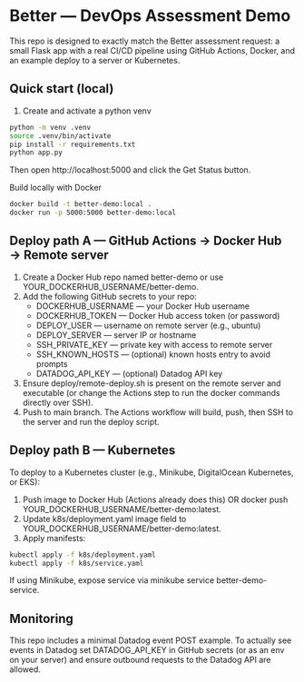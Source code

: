 # Better — DevOps Assessment Demo

This repo is designed to exactly match the Better assessment request: a small Flask app with a real CI/CD pipeline using GitHub Actions, Docker, and an example deploy to a server or Kubernetes.

## Quick start (local)

1. Create and activate a python venv

```bash
python -m venv .venv
source .venv/bin/activate
pip install -r requirements.txt
python app.py
```
Then open http://localhost:5000 and click the Get Status button.

Build locally with Docker
```bash
docker build -t better-demo:local .
docker run -p 5000:5000 better-demo:local
```

## Deploy path A — GitHub Actions → Docker Hub → Remote server
1. Create a Docker Hub repo named better-demo or use YOUR_DOCKERHUB_USERNAME/better-demo.
2. Add the following GitHub secrets to your repo:
   - DOCKERHUB_USERNAME — your Docker Hub username
   - DOCKERHUB_TOKEN — Docker Hub access token (or password)
   - DEPLOY_USER — username on remote server (e.g., ubuntu)
   - DEPLOY_SERVER — server IP or hostname
   - SSH_PRIVATE_KEY — private key with access to remote server
   - SSH_KNOWN_HOSTS — (optional) known hosts entry to avoid prompts
   - DATADOG_API_KEY — (optional) Datadog API key
3. Ensure deploy/remote-deploy.sh is present on the remote server and executable (or change the Actions step to run the docker commands directly over SSH).
4. Push to main branch. The Actions workflow will build, push, then SSH to the server and run the deploy script.

## Deploy path B — Kubernetes
To deploy to a Kubernetes cluster (e.g., Minikube, DigitalOcean Kubernetes, or EKS):
1. Push image to Docker Hub (Actions already does this) OR docker push YOUR_DOCKERHUB_USERNAME/better-demo:latest.
2. Update k8s/deployment.yaml image field to YOUR_DOCKERHUB_USERNAME/better-demo:latest.
3. Apply manifests:
```bash
kubectl apply -f k8s/deployment.yaml
kubectl apply -f k8s/service.yaml
```
If using Minikube, expose service via minikube service better-demo-service.

## Monitoring
This repo includes a minimal Datadog event POST example. To actually see events in Datadog set DATADOG_API_KEY in GitHub secrets (or as an env on your server) and ensure outbound requests to the Datadog API are allowed.
